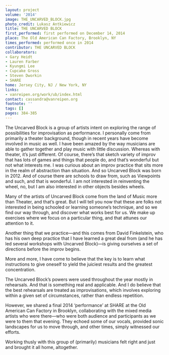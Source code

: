 ```yaml
---
layout: project
volume: '2014'
image: THE_UNCARVED_BLOCK.jpg
photo_credit: Lukasz Antkiewicz
title: THE UNCARVED BLOCK
first_performed: first performed on December 14, 2014
place: The Old American Can Factory, Brooklyn, NY
times_performed: performed once in 2014
contributor: THE UNCARVED BLOCK
collaborators:
- Gary Heidt
- Lauren Farber
- Kyungmi Lee
- Cupcake Gross
- Steven Dworkin
- SHARE
home: Jersey City, NJ / New York, NY
links:
- vanreipen.org/work/ub/index.html
contact: cassandra@vanreipen.org
footnote: ''
tags: []
pages: 384-385
---
```


The Uncarved Block is a group of artists intent on exploring the range of possibilities for improvisation as performance. I personally come from primarily a theater background, though in recent years have become involved in music as well. I have been amazed by the way musicians are able to gather together and play music with little discussion. Whereas with theater, it’s just different. Of course, there’s that sketch variety of improv that has lots of games and things that people do, and that’s wonderful but not what interests me. I was curious about an improv practice that sits more in the realm of abstraction than situation. And so Uncarved Block was born in 2012. And of course there are schools to draw from, such as Viewpoints and such, and that is wonderful. I am not interested in reinventing the wheel, no, but I am also interested in other objects besides wheels.

Many of the artists of Uncarved Block come from the land of Music more than Theater, and that’s great. But I will tell you now that these are folks not interested in being schooled or learning someone’s technique, and so we find our way through, and discover what works best for us. We make up exercises where we focus on a particular thing, and that attunes our attention to it.

Another thing that we practice—and this comes from David Finkelstein, who has his own deep practice that I have learned a great deal from (and he has led several workshops with Uncarved Block)—is giving ourselves a set of directions before the improv begins.

More and more, I have come to believe that the key is to learn what instructions to give oneself to yield the juiciest results and the greatest concentration.

The Uncarved Block’s powers were used throughout the year mostly in rehearsals. And that is something real and applicable. And I do believe that the best rehearsals are treated as improvisations, which involves exploring within a given set of circumstances, rather than endless repetition.

However, we shared a final 2014 ‘performance’ at SHARE at the Old American Can Factory in Brooklyn, collaborating with the mixed media artists who were there—who were both audience and participants as we were to them that evening. They echoed some of our vocals, provided sonic landscapes for us to move through, and other times, simply witnessed our efforts.

Working thusly with this group of (primarily) musicians felt right and just and brought it all home, altogether.
